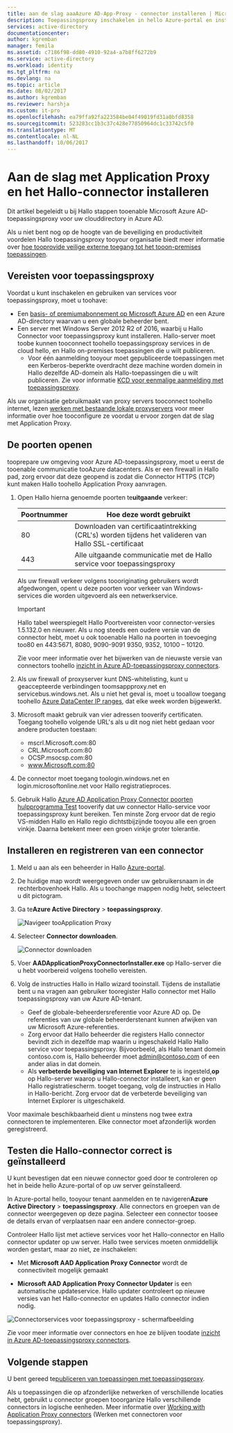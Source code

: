 ```yaml
---
title: aan de slag aaaAzure AD-App-Proxy - connector installeren | Microsoft Docs
description: Toepassingsproxy inschakelen in hello Azure-portal en installeer Hallo Connectors voor Hallo omgekeerde proxy.
services: active-directory
documentationcenter: 
author: kgremban
manager: femila
ms.assetid: c7186f98-dd80-4910-92a4-a7b8ff6272b9
ms.service: active-directory
ms.workload: identity
ms.tgt_pltfrm: na
ms.devlang: na
ms.topic: article
ms.date: 08/02/2017
ms.author: kgremban
ms.reviewer: harshja
ms.custom: it-pro
ms.openlocfilehash: ea79ffa92fa223584be04f49019fd31a0bfd8358
ms.sourcegitcommit: 523283cc1b3c37c428e77850964dc1c33742c5f0
ms.translationtype: MT
ms.contentlocale: nl-NL
ms.lasthandoff: 10/06/2017
---
```

# <a name="get-started-with-application-proxy-and-install-hello-connector"></a>Aan de slag met Application Proxy en het Hallo-connector installeren
Dit artikel begeleidt u bij Hallo stappen tooenable Microsoft Azure AD-toepassingsproxy voor uw clouddirectory in Azure AD.

Als u niet bent nog op de hoogte van de beveiliging en productiviteit voordelen Hallo toepassingsproxy tooyour organisatie biedt meer informatie over [hoe tooprovide veilige externe toegang tot het tooon-premises toepassingen](active-directory-application-proxy-get-started.md).

## <a name="application-proxy-prerequisites"></a>Vereisten voor toepassingsproxy
Voordat u kunt inschakelen en gebruiken van services voor toepassingsproxy, moet u toohave:

* Een [basis- of premiumabonnement op Microsoft Azure AD](active-directory-editions.md) en een Azure AD-directory waarvan u een globale beheerder bent.
* Een server met Windows Server 2012 R2 of 2016, waarbij u Hallo Connector voor toepassingsproxy kunt installeren. Hallo-server moet toobe kunnen tooconnect toohello toepassingsproxy services in de cloud hello, en Hallo on-premises toepassingen die u wilt publiceren.
  * Voor één aanmelding tooyour moet gepubliceerde toepassingen met een Kerberos-beperkte overdracht deze machine worden domein in Hallo dezelfde AD-domein als Hallo-toepassingen die u wilt publiceren. Zie voor informatie [KCD voor eenmalige aanmelding met toepassingsproxy](active-directory-application-proxy-sso-using-kcd.md).

Als uw organisatie gebruikmaakt van proxy servers tooconnect toohello internet, lezen [werken met bestaande lokale proxyservers](application-proxy-working-with-proxy-servers.md) voor meer informatie over hoe tooconfigure ze voordat u ervoor zorgen dat de slag met Application Proxy.

## <a name="open-your-ports"></a>De poorten openen

tooprepare uw omgeving voor Azure AD-toepassingsproxy, moet u eerst de tooenable communicatie tooAzure datacenters. Als er een firewall in Hallo pad, zorg ervoor dat deze geopend is zodat die Connector HTTPS (TCP) kunt maken Hallo toohello Application Proxy aanvragen.

1. Open Hallo hierna genoemde poorten te**uitgaande** verkeer:

   | Poortnummer | Hoe deze wordt gebruikt |
   | --- | --- |
   | 80 | Downloaden van certificaatintrekking (CRL's) worden tijdens het valideren van Hallo SSL-certificaat |
   | 443 | Alle uitgaande communicatie met de Hallo service voor toepassingsproxy |

   Als uw firewall verkeer volgens toooriginating gebruikers wordt afgedwongen, opent u deze poorten voor verkeer van Windows-services die worden uitgevoerd als een netwerkservice.

   > [!IMPORTANT]
   > Hallo tabel weerspiegelt Hallo Poortvereisten voor connector-versies 1.5.132.0 en nieuwer. Als u nog steeds een oudere versie van de connector hebt, moet u ook tooenable Hallo na poorten in toevoeging too80 en 443:5671, 8080, 9090-9091 9350, 9352, 10100 – 10120.
   >
   >Zie voor meer informatie over het bijwerken van de nieuwste versie van connectors toohello [inzicht in Azure AD-toepassingsproxy connectors](application-proxy-understand-connectors.md#automatic-updates).

2. Als uw firewall of proxyserver kunt DNS-whitelisting, kunt u geaccepteerde verbindingen toomsappproxy.net en servicebus.windows.net. Als u niet het geval is, moet u tooallow toegang toohello [Azure DataCenter IP ranges](https://www.microsoft.com/download/details.aspx?id=41653), dat elke week worden bijgewerkt.

3. Microsoft maakt gebruik van vier adressen tooverify certificaten. Toegang toohello volgende URL's als u dit nog niet hebt gedaan voor andere producten toestaan:
   * mscrl.Microsoft.com:80
   * CRL.Microsoft.com:80
   * OCSP.msocsp.com:80
   * www.Microsoft.com:80

4. De connector moet toegang toologin.windows.net en login.microsoftonline.net voor Hallo registratieproces.

5. Gebruik Hallo [Azure AD Application Proxy Connector poorten hulpprogramma Test](https://aadap-portcheck.connectorporttest.msappproxy.net/) tooverify dat uw connector Hallo-service voor toepassingsproxy kunt bereiken. Ten minste Zorg ervoor dat de regio VS-midden Hallo en Hallo regio dichtstbijzijnde tooyou alle een groen vinkje. Daarna betekent meer een groen vinkje groter tolerantie.

## <a name="install-and-register-a-connector"></a>Installeren en registreren van een connector
1. Meld u aan als een beheerder in Hallo [Azure-portal](https://portal.azure.com/).
2. De huidige map wordt weergegeven onder uw gebruikersnaam in de rechterbovenhoek Hallo. Als u toochange mappen nodig hebt, selecteert u dit pictogram.
3. Ga te**Azure Active Directory** > **toepassingsproxy**.

   ![Navigeer tooApplication Proxy](./media/active-directory-application-proxy-enable/app_proxy_navigate.png)

4. Selecteer **Connector downloaden**.

   ![Connector downloaden](./media/active-directory-application-proxy-enable/download_connector.png)

5. Voer **AADApplicationProxyConnectorInstaller.exe** op Hallo-server die u hebt voorbereid volgens toohello vereisten.
6. Volg de instructies Hallo in Hallo wizard tooinstall. Tijdens de installatie bent u na vragen aan gebruiker tooregister Hallo connector met Hallo toepassingsproxy van uw Azure AD-tenant.

   * Geef de globale-beheerdersreferentie voor Azure AD op. De referenties van uw globale beheerderstenant kunnen afwijken van uw Microsoft Azure-referenties.
   * Zorg ervoor dat Hallo beheerder die registers Hallo connector bevindt zich in dezelfde map waarin u ingeschakeld Hallo Hallo service voor toepassingsproxy. Bijvoorbeeld, als Hallo tenant domein contoso.com is, Hallo beheerder moet admin@contoso.com of een ander alias in dat domein.
   * Als **verbeterde beveiliging van Internet Explorer** te is ingesteld,**op** op Hallo-server waarop u Hallo-connector installeert, kan er geen Hallo registratiescherm. tooget toegang, volg de instructies in Hallo in Hallo-bericht. Zorg ervoor dat de verbeterde beveiliging van Internet Explorer is uitgeschakeld.

Voor maximale beschikbaarheid dient u minstens nog twee extra connectoren te implementeren. Elke connector moet afzonderlijk worden geregistreerd.

## <a name="test-that-hello-connector-installed-correctly"></a>Testen die Hallo-connector correct is geïnstalleerd

U kunt bevestigen dat een nieuwe connector goed door te controleren op het in beide hello Azure-portal of op uw server geïnstalleerd. 

In Azure-portal hello, tooyour tenant aanmelden en te navigeren**Azure Active Directory** > **toepassingsproxy**. Alle connectors en groepen van de connector weergegeven op deze pagina. Selecteer een connector toosee de details ervan of verplaatsen naar een andere connector-groep. 

Controleer Hallo lijst met actieve services voor het Hallo-connector en Hallo connector updater op uw server. Hallo twee services moeten onmiddellijk worden gestart, maar zo niet, ze inschakelen: 

   * Met **Microsoft AAD Application Proxy Connector** wordt de connectiviteit mogelijk gemaakt

   * **Microsoft AAD Application Proxy Connector Updater** is een automatische updateservice. Hallo updater controleert op nieuwe versies van het Hallo-connector en updates Hallo connector indien nodig.

   ![Connectorservices voor toepassingsproxy - schermafbeelding](./media/active-directory-application-proxy-enable/app_proxy_services.png)

Zie voor meer informatie over connectors en hoe ze blijven toodate [inzicht in Azure AD-toepassingsproxy connectors](application-proxy-understand-connectors.md).


## <a name="next-steps"></a>Volgende stappen
U bent gereed te[publiceren van toepassingen met toepassingsproxy](application-proxy-publish-azure-portal.md).

Als u toepassingen die op afzonderlijke netwerken of verschillende locaties hebt, gebruikt u connector groepen tooorganize Hallo verschillende connectors in logische eenheden. Meer informatie over [Working with Application Proxy connectors](active-directory-application-proxy-connectors-azure-portal.md) (Werken met connectoren voor toepassingsproxy).
